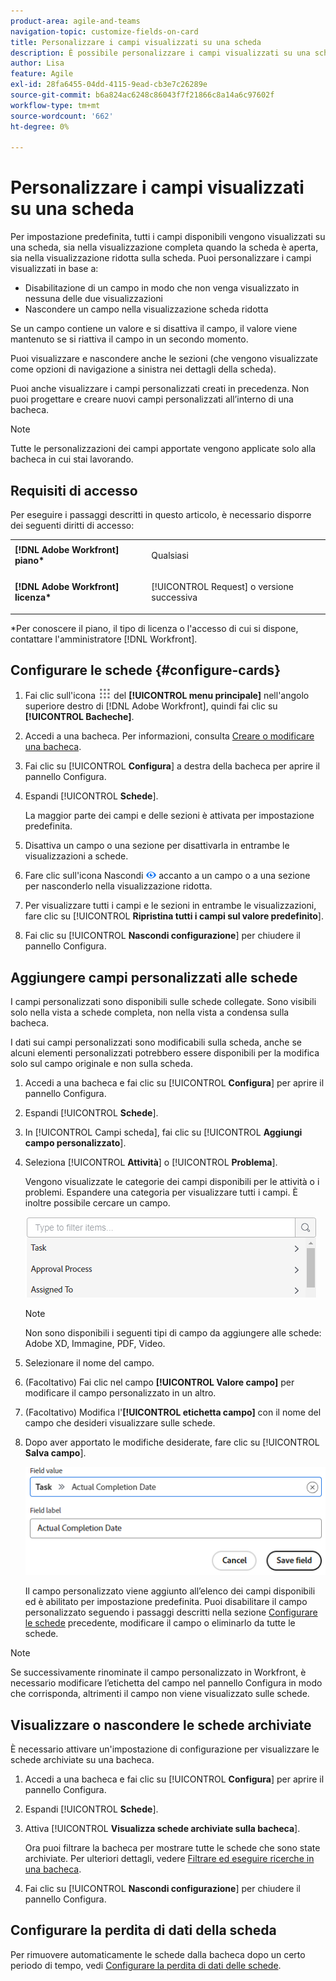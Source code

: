 ```yaml
---
product-area: agile-and-teams
navigation-topic: customize-fields-on-card
title: Personalizzare i campi visualizzati su una scheda
description: È possibile personalizzare i campi visualizzati su una scheda disattivando un campo in modo che non venga visualizzato nella visualizzazione a schede complete o ridotta oppure nascondendo un campo nella visualizzazione a schede ridotta.
author: Lisa
feature: Agile
exl-id: 28fa6455-04dd-4115-9ead-cb3e7c26289e
source-git-commit: b6a824ac6248c86043f7f21866c8a14a6c97602f
workflow-type: tm+mt
source-wordcount: '662'
ht-degree: 0%

---
```


# Personalizzare i campi visualizzati su una scheda

Per impostazione predefinita, tutti i campi disponibili vengono visualizzati su una scheda, sia nella visualizzazione completa quando la scheda è aperta, sia nella visualizzazione ridotta sulla scheda. Puoi personalizzare i campi visualizzati in base a:

* Disabilitazione di un campo in modo che non venga visualizzato in nessuna delle due visualizzazioni
* Nascondere un campo nella visualizzazione scheda ridotta

Se un campo contiene un valore e si disattiva il campo, il valore viene mantenuto se si riattiva il campo in un secondo momento.

Puoi visualizzare e nascondere anche le sezioni (che vengono visualizzate come opzioni di navigazione a sinistra nei dettagli della scheda).

Puoi anche visualizzare i campi personalizzati creati in precedenza. Non puoi progettare e creare nuovi campi personalizzati all’interno di una bacheca.

>[!NOTE]
>
>Tutte le personalizzazioni dei campi apportate vengono applicate solo alla bacheca in cui stai lavorando.

## Requisiti di accesso

Per eseguire i passaggi descritti in questo articolo, è necessario disporre dei seguenti diritti di accesso:

<table style="table-layout:auto"> 
 <col> 
 </col> 
 <col> 
 </col> 
 <tbody> 
  <tr> 
   <td role="rowheader"><strong>[!DNL Adobe Workfront] piano*</strong></td> 
   <td> <p>Qualsiasi</p> </td> 
  </tr> 
  <tr> 
   <td role="rowheader"><strong>[!DNL Adobe Workfront] licenza*</strong></td> 
   <td> <p>[!UICONTROL Request] o versione successiva</p> </td> 
  </tr>
   </tbody> 
</table>

&#42;Per conoscere il piano, il tipo di licenza o l&#39;accesso di cui si dispone, contattare l&#39;amministratore [!DNL Workfront].

## Configurare le schede {#configure-cards}

1. Fai clic sull&#39;icona ![](assets/main-menu-icon.png) del **[!UICONTROL menu principale]** nell&#39;angolo superiore destro di [!DNL Adobe Workfront], quindi fai clic su **[!UICONTROL Bacheche]**.
1. Accedi a una bacheca. Per informazioni, consulta [Creare o modificare una bacheca](../../agile/get-started-with-boards/create-edit-board.md).
1. Fai clic su [!UICONTROL **Configura**] a destra della bacheca per aprire il pannello Configura.
1. Espandi [!UICONTROL **Schede**].

   La maggior parte dei campi e delle sezioni è attivata per impostazione predefinita.

1. Disattiva un campo o una sezione per disattivarla in entrambe le visualizzazioni a schede.
1. Fare clic sull&#39;icona Nascondi ![Icona Nascondi](assets/eye-hide-icon.png) accanto a un campo o a una sezione per nasconderlo nella visualizzazione ridotta.
1. Per visualizzare tutti i campi e le sezioni in entrambe le visualizzazioni, fare clic su [!UICONTROL **Ripristina tutti i campi sul valore predefinito**].
1. Fai clic su [!UICONTROL **Nascondi configurazione**] per chiudere il pannello Configura.

## Aggiungere campi personalizzati alle schede

I campi personalizzati sono disponibili sulle schede collegate. Sono visibili solo nella vista a schede completa, non nella vista a condensa sulla bacheca.

I dati sui campi personalizzati sono modificabili sulla scheda, anche se alcuni elementi personalizzati potrebbero essere disponibili per la modifica solo sul campo originale e non sulla scheda.

1. Accedi a una bacheca e fai clic su [!UICONTROL **Configura**] per aprire il pannello Configura.
1. Espandi [!UICONTROL **Schede**].
1. In [!UICONTROL Campi scheda], fai clic su [!UICONTROL **Aggiungi campo personalizzato**].
1. Seleziona [!UICONTROL **Attività**] o [!UICONTROL **Problema**].

   Vengono visualizzate le categorie dei campi disponibili per le attività o i problemi. Espandere una categoria per visualizzare tutti i campi. È inoltre possibile cercare un campo.

   ![Cerca campo personalizzato](assets/boards-search-for-custom-field.png)

   >[!NOTE]
   >
   >Non sono disponibili i seguenti tipi di campo da aggiungere alle schede: Adobe XD, Immagine, PDF, Video.

1. Selezionare il nome del campo.
1. (Facoltativo) Fai clic nel campo **[!UICONTROL Valore campo]** per modificare il campo personalizzato in un altro.
1. (Facoltativo) Modifica l&#39;**[!UICONTROL etichetta campo]** con il nome del campo che desideri visualizzare sulle schede.
1. Dopo aver apportato le modifiche desiderate, fare clic su [!UICONTROL **Salva campo**].

   ![Etichetta e valore campo personalizzato](assets/save-custom-field-value-label.png)

   Il campo personalizzato viene aggiunto all’elenco dei campi disponibili ed è abilitato per impostazione predefinita. Puoi disabilitare il campo personalizzato seguendo i passaggi descritti nella sezione [Configurare le schede](customize-fields-on-card.md#configure-cards) precedente, modificare il campo o eliminarlo da tutte le schede.

>[!NOTE]
>
>Se successivamente rinominate il campo personalizzato in Workfront, è necessario modificare l’etichetta del campo nel pannello Configura in modo che corrisponda, altrimenti il campo non viene visualizzato sulle schede.

## Visualizzare o nascondere le schede archiviate

È necessario attivare un&#39;impostazione di configurazione per visualizzare le schede archiviate su una bacheca.

1. Accedi a una bacheca e fai clic su [!UICONTROL **Configura**] per aprire il pannello Configura.
1. Espandi [!UICONTROL **Schede**].
1. Attiva [!UICONTROL **Visualizza schede archiviate sulla bacheca**].

   Ora puoi filtrare la bacheca per mostrare tutte le schede che sono state archiviate. Per ulteriori dettagli, vedere [Filtrare ed eseguire ricerche in una bacheca](/help/quicksilver/agile/get-started-with-boards/filter-search-in-board.md).

1. Fai clic su [!UICONTROL **Nascondi configurazione**] per chiudere il pannello Configura.

## Configurare la perdita di dati della scheda

Per rimuovere automaticamente le schede dalla bacheca dopo un certo periodo di tempo, vedi [Configurare la perdita di dati delle schede](/help/quicksilver/agile/use-boards-agile-planning-tools/configure-card-falloff.md).
